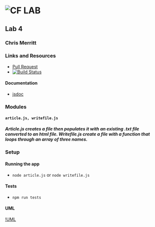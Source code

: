 ![CF](http://i.imgur.com/7v5ASc8.png) LAB
=================================================

## Lab 4

### Chris Merritt

### Links and Resources
* [Pull Request](https://github.com/401-advanced-javascript-merritt/lab-04/pull/1)
* [![Build Status](https://www.travis-ci.com/401-advanced-javascript-merritt/lab-04.svg?branch=master)](https://www.travis-ci.com/401-advanced-javascript-merritt/lab-04)

#### Documentation
* [jsdoc](/docs/index.html)

### Modules
#### `article.js, writefile.js`
##### Article.js creates a file then populates it with an existing .txt file converted to an html file. Writefile.js create a file with a function that loops through an array of three names.

### Setup


#### Running the app
* `node article.js` or `node writefile.js`
  
#### Tests
* `npm run tests`

#### UML
[!UML](https://github.com/401-advanced-javascript-merritt/lab-04/blob/workingLab4/lab4wb.JPG)
